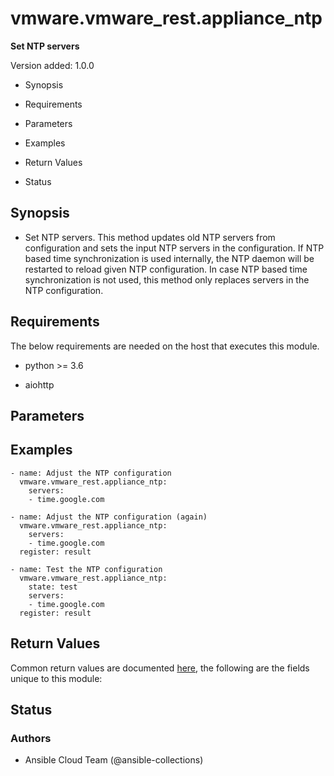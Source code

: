 # vmware.vmware_rest.appliance_ntp

**Set NTP servers**

Version added: 1.0.0


* Synopsis


* Requirements


* Parameters


* Examples


* Return Values


* Status

## Synopsis


* Set NTP servers. This method updates old NTP servers from
configuration and sets the input NTP servers in the configuration.
If NTP based time synchronization is used internally, the NTP
daemon will be restarted to reload given NTP configuration. In case
NTP based time synchronization is not used, this method only
replaces servers in the NTP configuration.

## Requirements

The below requirements are needed on the host that executes this
module.


* python >= 3.6


* aiohttp

## Parameters

## Examples

```
- name: Adjust the NTP configuration
  vmware.vmware_rest.appliance_ntp:
    servers:
    - time.google.com

- name: Adjust the NTP configuration (again)
  vmware.vmware_rest.appliance_ntp:
    servers:
    - time.google.com
  register: result

- name: Test the NTP configuration
  vmware.vmware_rest.appliance_ntp:
    state: test
    servers:
    - time.google.com
  register: result
```

## Return Values

Common return values are documented [here](https://docs.ansible.com/ansible/latest/reference_appendices/common_return_values.html#common-return-values),
the following are the fields unique to this module:

## Status

### Authors


* Ansible Cloud Team (@ansible-collections)

